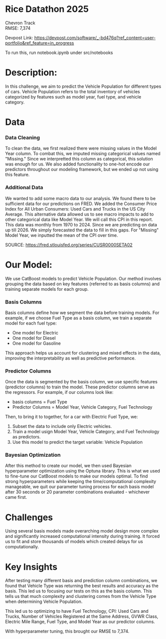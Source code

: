 # Rice Datathon 2025

Chevron Track  
RMSE: 7,374  

Devpost Link: https://devpost.com/software/_-bd476q?ref_content=user-portfolio&ref_feature=in_progress

To run this, run notebook.ipynb under src/notebooks

# Description:

In this challenge, we aim to predict the Vehicle Population for different types of cars. Vehicle Population refers to the total inventory of vehicles categorized by features such as model year, fuel type, and vehicle category.

# Data

###  Data Cleaning

To clean the data, we first realized there were missing values in the Model Year column. To combat this, we imputed missing categorical values named "Missing." Since we interpretted this column as categorical, this solution was enough for us. We also added functionality to one-hot encode our predictors throughout our modeling framework, but we ended up not using this feature. 

### Additional Data

We wanted to add some macro data to our analysis. We found there to be sufficient data for our predictions on FRED. We added the Consumer Price Index for All Urban Consumers: Used Cars and Trucks in the US City Average. This alternative data allowed us to see macro impacts to add to other categorical data like Model Year. We will call this CPI in this report. This data was monthly from 1970 to 2024. Since we are predicting on data up till 2026. We simply forecasted the data to fill in this gaps. For "Missing" Model Year, we inputted the mean of the CPI over time.   

SOURCE: https://fred.stlouisfed.org/series/CUSR0000SETA02  


# Our Model:

We use CatBoost models to predict Vehicle Population. Our method involves grouping the data based on key features (referred to as basis columns) and training separate models for each group.

### Basis Columns
Basis columns define how we segment the data before training models. For example, if we choose Fuel Type as a basis column, we train a separate model for each fuel type:
- One model for Electric
- One model for Diesel
- One model for Gasoline

This approach helps us account for clustering and mixed effects in the data, improving the interpretability as well as predictive performance.

### Predictor Columns
Once the data is segmented by the basis column, we use specific features (predictor columns) to train the model. These predictor columns serve as the regressors. For example, if our columns look like:
- basis columns = Fuel Type
- Predictor Columns = Model Year, Vehicle Category, Fuel Technology

Then, to bring it to together, for a car with Electric Fuel Type, we:
1. Subset the data to include only Electric vehicles.
2. Train a model usign Model Year, Vehicle Category, and Fuel Technology as predictors. 
3. Use this model to predict the target variable: Vehicle Population

### Bayesian Optimization
After this method to create our model, we then used Bayesian hyperparameter optimization using the Optuna library. This is what we used to fine-tune our CatBoost models to make our models optimal. To find strong hyperparameters while keeping the time/computational complexity manageable, we quit our parameter tuning process for each basis model after 30 seconds or 20 parameter combinations evaluated - whichever came first.

# Challenges

Using several basis models made overarching model design more complex and significantly increased computational intensity during training. It forced us to fit and store thousands of models which created delays for us computationally. 

# Key Insights

After testing many different basis and prediction column combinations, we found that Vehicle Type was returning the best results and accuracy as the basis. This led us to focusing our tests on this as the basis column. This tells us that much complexity and clustering comes from the Vehicle Type when determining Vehicle Population. 

This led us to optimizing to have Fuel Technology, CPI: Used Cars and Trucks, Number of Vehicles Registered at the Same Address, GVWR Class, Electric Mile Range, Fuel Type, and Model Year as our predictor columns. 

With hyperparameter tuning, this brought our RMSE to 7,374.
